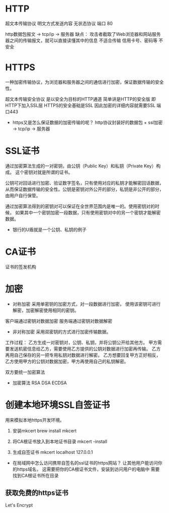 # HTTP
  超文本传输协议
  明文方式发送内容
  无状态协议
  端口 80

  http数据包报文  ->  tcp/ip   ->  服务器
  缺点：
  攻击者截取了Web浏览器和网站服务器之间的传输报文，就可以直接读懂其中的信息
  不适合传输 信用卡号、密码等
  不安全

# HTTPS
  一种加密传输协议，为浏览器和服务器之间的通信进行加密，保证数据传输的安全性。

  超文本传输安全协议
  是以安全为目标的HTTP通道
  简单讲是HTTP的安全版
  即HTTP下加入SSL层
  HTTPS的安全基础是SSL
  因此加密的详细内容就需要SSL
  端口443

  * https又是怎么保证数据的加密传输的呢？
  http协议封装好的数据包  + ssl加密   ->  tcp/ip   ->  服务器

# SSL证书
  通过加密算法生成的一对密钥，由公钥（Public Key）和私钥（Private Key）构成。
  这个密钥对就是所谓的证书。

  公钥可对回话进行加密、验证数字签名，只有使用对应的私钥才能解密回话数据，
  从而保证数据传输的安全性。公钥是密钥对外公开的部分，私钥是非公开的部分，由用户自行保管。

  通过加密算法得到的密钥对可以保证在全世界范围内是唯一的。使用密钥对的时候，
  如果其中一个密钥加密一段数据，只有使用密钥对中的另一个密钥才能解密数据。

  - 银行的U盾就是一个公钥、私钥的例子

# CA证书
  证书的签发机构

# 加密
  - 对称加密
  采用单密钥的加密方式，对一段数据进行加密，
  使用该密钥可进行解密，加密解密使用相同的密钥。
  
  客户端通过密钥对数据加密
  服务端通过密钥对数据解密

  - 非对称加密
  采用双密钥的方式进行加密传输数据。
  
  工作过程：
  乙方生成一对密钥对，公钥、私钥，并将公钥公开给其他方。
  甲方需要发送机密信息给乙方，需要使用乙方提供的公钥对数据进行加密再传输。
  乙方再用自己保存的另一把专用私钥对数据进行解密。
  乙方想要回复甲方正好相反，乙方使用甲方的公钥对数据加密，甲方再使用自己的私钥解密。

  双方要统一加密算法

  - 加密算法
  RSA DSA ECDSA

# 创建本地环境SSL自签证书
  用来模拟本地https开发环境。

  1. 安装mkcert
  brew install mkcert

  2. 将CA根证书放入到本地证书目录
  mkcert -install

  3. 生成自签证书
  mkcert localhost 127.0.0.1

  - 在局域网中怎么访问携带自签名的ssl证书的https网站？
  让其他用户能访问你的https域名，
  这需要把你的CA根证书文件，安装到访问用户的电脑中
  需要找到CA根证书所在目录

## 获取免费的https证书

Let's Encrypt 